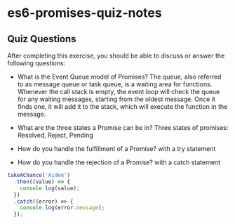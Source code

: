 # es6-promises-quiz-notes

## Quiz Questions

After completing this exercise, you should be able to discuss or answer the following questions:

- What is the Event Queue model of Promises?
  The queue, also referred to as message queue or task queue, is a waiting area for functions. Whenever the call stack is empty, the event loop will check the queue for any waiting messages, starting from the oldest message. Once it finds one, it will add it to the stack, which will execute the function in the message.

- What are the three states a Promise can be in?
  Three states of promises: Resolved, Reject, Pending

- How do you handle the fulfillment of a Promise?
  with a try statement

- How do you handle the rejection of a Promise?
  with a catch statement

```javascript
takeAChance('Aiden')
  .then((value) => {
    console.log(value);
  })
  .catch((error) => {
    console.log(error.message);
  });
```
